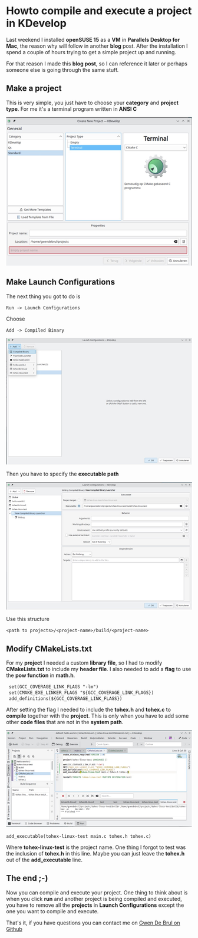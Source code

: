 # Howto compile and execute a project in KDevelop

Last weekend I installed **openSUSE 15** as a **VM** in **Parallels Desktop for Mac**, the reason why will follow in another **blog** post.
After the installation I spend a couple of hours trying to get a simple project up and running.

For that reason I made this **blog post**, so I can reference it later or perhaps someone else is going through the same stuff.

## Make a project

This is very simple, you just have to choose your **category** and **project type**. For me it's a terminal program written in **ANSI C**

![Create a Project](images/create-project.jpg)

## Make Launch Configurations

The next thing you got to do is

    Run -> Launch Configurations
    
Choose 

    Add -> Compiled Binary
    
![Add Compiled Binary](images/add-compiled-binary.jpg)

Then you have to specify the **executable path**

![Set executable path](images/set-executable-path.jpg)

Use this structure

    <path to projects>/<project-name>/build/<project-name>
   
## Modify CMakeLists.txt

For my **project** I needed a custom **library file**, so I had to modify **CMakeLists.txt** to include my **header file**. I also needed to add a **flag** to use the **pow function** in **math.h**.

     set(GCC_COVERAGE_LINK_FLAGS "-lm")
	 set(CMAKE_EXE_LINKER_FLAGS "${GCC_COVERAGE_LINK_FLAGS})
	 add_definitions(${GCC_COVERAGE_LINK_FLAGS})    
	 
After setting the flag I needed to include the **tohex.h** and **tohex.c** to **compile** together with the **project**. This is only when you have to add some other **code files** that are not in the **system path**.

![Modify CMakeLists.txt](images/cmakelists-txt.jpg)

    add_executable(tohex-linux-test main.c tohex.h tohex.c)
    
Where **tohex-linux-test** is the project name. One thing I forgot to test was the inclusion of **tohex.h** in this line. Maybe you can just leave the **tohex.h** out of the **add_executable** line.

## The end ;-)

Now you can compile and execute your project. One thing to think about is when you click **run** and another project is being compiled and executed, you have to remove all the **projects** in **Launch Configurations** except the one you want to compile and execute.

That's it, if you have questions you can contact me on [Gwen De Brul on Github](https://github.com/gwendebrul)  